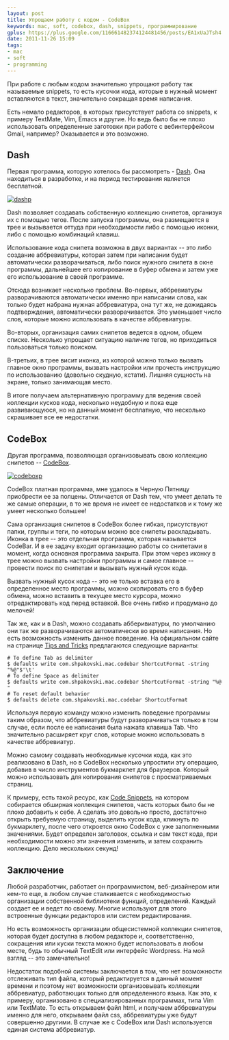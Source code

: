 ```yaml
---
layout: post
title: Упрощаем работу с кодом - CodeBox
keywords: mac, soft, codebox, dash, snippets, программирование
gplus: https://plus.google.com/116661482374124481456/posts/EA1xUaJTsh4
date: 2011-11-26 15:09
tags:
- mac
- soft
- programming
---
```

При работе с любым кодом значительно упрощают работу так называемые snippets, то есть кусочки кода, которые в нужный момент вставляются в текст, значительно сокращая время написания.

Есть немало редакторов, в которых присутствует работа со snippets, к примеру TextMate, Vim, Emacs и другие. Но ведь было бы не плохо использовать определенные заготовки при работе с вебинтерфейсом Gmail, например? Оказывается и это возможно.

## Dash

Первая программа, которую хотелось бы рассмотреть - [Dash][]. Она находиться в разработке, и на период тестирования является бесплатной.

[Dash]: http://itunes.apple.com/ru/app/dash/id458034879?mt=12
    "Dash - Developer Tools"

[![dashp][]](http://static.juev.org/2011/11/dash.png)

[dashp]: http://static.juev.org/2011/11/dash-th.jpg

Dash позволяет создавать собственную коллекцию снипетов, организуя их с помощью тегов.  После запуска программы, она размещается в трее и вызывается оттуда при необходимости либо с помощью иконки, либо с помощью комбинаций клавиш.

Использование кода снипета возможна в двух вариантах -- это либо создание аббревиатуры, которая затем при написании будет автоматически разворачиваться, либо поиск нужного снипета в окне программы, дальнейшее его копирование в буфер обмена и затем уже его использование в своей программе.

Отсюда возникает несколько проблем. Во-первых, аббревиатуры разворачиваются автоматически именно при написании слова, как только будет набрана нужная аббревиатура, она тут же, не дожидаясь подтверждения, автоматически разворачивается. Это уменьшает число слов, которые можно использовать в качестве аббревиатуры.

Во-вторых, организация самих снипетов ведется в одном, общем списке. Несколько упрощает ситуацию наличие тегов, но приходиться пользоваться только поиском.

В-третьих, в трее висит иконка, из которой можно только вызвать главное окно программы, вызвать настройки или прочесть инструкцию по использованию (довольно скудную, кстати). Лишняя сущность на экране, только занимающая место.

В итоге получаем альтернативную программу для ведения своей коллекции кусков кода, несколько неудобную и пока еще развивающуюся, но на данный момент бесплатную, что несколько скрашивает все ее недостатки.

## CodeBox

Другая программа, позволяющая организовывать свою коллекцию снипетов -- [CodeBox][].

[Codebox]: http://itunes.apple.com/ru/app/codebox/id412536790?mt=12
    "CodeBox"

[![codeboxp][]](http://static.juev.org/2011/11/codebox.png)

[codeboxp]: http://static.juev.org/2011/11/codebox-th.jpg

CodeBox платная программа, мне удалось в Черную Пятницу приобрести ее за полцены.  Отличается от Dash тем, что умеет делать те же самые операции, в то же время не имеет ее недостатков и к тому же умеет несколько большее!

Сама организация снипетов в CodeBox более гибкая, присутствуют папки, группы и теги, по которым можно все снипеты раскладывать. Иконка в трее -- это отдельная программа, которая называется CodeBar. И в ее задачу входит организацию работы со снипетами в момент, когда основная программа закрыта. При этом через иконку в трее можно вызвать настройки программы и самое главное -- провести поиск по снипетам и вызывать нужный кусок кода.

Вызвать нужный кусок кода -- это не только вставка его в определенное место программы, можно скопировать его в буфер обмена, можно вставить в текущее место курсора, можно отредактировать код перед вставкой. Все очень гибко и продумано до мелочей!

Так же, как и в Dash, можно создавать абберивиатуры, по умолчанию они так же разворачиваются автоматически во время написания. Но есть возможность изменить данное поведение. На официальном сайте на странице [Tips and Tricks][] предлагаются следующие варианты:

    # To define Tab as delimiter
    $ defaults write com.shpakovski.mac.codebar ShortcutFormat -string "%@"$'\t'
    # To define Space as delimiter
    $ defaults write com.shpakovski.mac.codebar ShortcutFormat -string "%@ "
    # To reset default behavior
    $ defaults delete com.shpakovski.mac.codebar ShortcutFormat

[Tips and Tricks]: http://www.shpakovski.com/codebox/hidden-features
    "CodeBox: Tips and Tricks"

Используя первую команду можно изменить поведение программы таким образом, что аббревиатуры будут разворачиваться только в том случае, если после ее написания была нажата клавиша Tab. Что значительно расширяет круг слов, которые можно использовать в качестве аббревиатур.

Можно самому создавать необходимые кусочки кода, как это реализовано в Dash, но в CodeBox несколько упростили эту операцию, добавив в число инструментов букмарклет для браузеров. Который можно использовать для копирования снипетов с просматриваемых страниц.

К примеру, есть такой ресурс, как [Code Snippets][], на котором собирается обширная коллекция снипетов, часть которых было бы не плохо добавить к себе. А сделать это довольно просто, достаточно открыть требуемую страницу, выделить кусок кода, кликнуть по букмарклету, после чего откроется окно CodeBox с уже заполненными значениями. Будет определен заголовок, ссылка и сам текст кода, при необходимости можно эти значения изменить, и затем сохранить коллекцию. Дело нескольких секунд!

[Code Snippets]: http://snipplr.com/ 
    "Code Snippets"

## Заключение

Любой разработчик, работает он программистом, веб-дизайнером или кем-то еще, в любом случае сталкивается с необходимостью организации собственной библиотеки функций, определений. Каждый создает ее и ведет по своему. Многие используют для этого встроенные функции редакторов или систем редактирования. 

Но есть возможность организации общесистемной коллекции снипетов, которая будет доступна в любом редакторе и, соответственно, сокращения или куски текста можно будет использовать в любом месте, будь то обычный TextEdit или интерфейс Wordpress. На мой взгляд -- это замечательно!

Недостаток подобной системы заключается в том, что нет возможности отслеживать тип файла, который редактируется в данный момент времени и поэтому нет возможности организовывать коллекции аббревиатур, работающих только для определенного языка. Как это, к примеру, организовано в специализированных программах, типа Vim или TextMate. То есть открываем файл html, и получаем аббревиатуры именно для него, открываем файл css, аббревиатуры уже будут совершенно другими. В случае же с CodeBox или Dash используется единая система аббревиатур. 
